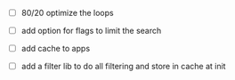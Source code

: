- [ ] 80/20 optimize the loops
- [ ] add option for flags to limit the search
- [ ] add cache to apps


- [ ] add a filter lib to do all filtering and store in cache at init
